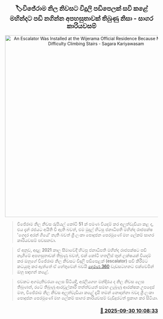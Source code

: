 <p align='center'><b><h2 align='center' title='An Escalator Was Installed at the Wijerama Official Residence Because Mahinda Had Difficulty Climbing Stairs - Sagara Kariyawasam'>🏷විජේරාම නිල නිවසට විදුලි පඩි‍පෙලක් සවි කළේ මහින්දට පඩි නගින්න අපහසුතාවක් තිබුණු නිසා - සාගර කාරියවසම්</h2></b></p>
<p align='center'><img src='https://helakuru.sgp1.cdn.digitaloceanspaces.com/esana/images/lib/sagara-derana-360.jpg' width='600' alt='An Escalator Was Installed at the Wijerama Official Residence Because Mahinda Had Difficulty Climbing Stairs - Sagara Kariyawasam'></p>

> විජේරාම නිල නිවස රුපියල් කෝටි 51 ක් පමණ වියදම් කර අලුත්වැඩියා කළ ද, එය දැන් රජයට අයිති වී ඇති බවත්, එම මුදල් හිටපු ජනාධිපති මහින්ද රාජපක්ෂ 'ගෙදර අරන් ගියේ' නැති බවත් ශ්‍රී ලංකා පොදුජන පෙරමුණේ මහ ලේකම් සාගර කාරියවසම් පවසනවා.

> ඒ අනුව, අදාළ 2021 කාල සීමාවේදී හිටපු ජනාධිපති මහින්ද රාජපක්ෂට පඩි නැගීමේ අපහසුතාවක් තිබුණු බවත්, එක් කෝටි හතලිස් තුන් ලක්ෂයක් වියදම් කර ඔහුගේ විජේරාම නිල නිවසට විදුලි පඩිපෙළක් (escalator) සවි කිරීමට කටයුතු කර ඇත්තේ ඒ හේතුවෙන් බවයි <a href='https://youtu.be/XGUInkCWMz8'>දෙරණ 360</a> වැඩසටහනට එක්වෙමින් ඔහු සඳහන් කළේ.

> එවකට අගමැතිවරයා ලෙස සිටියදී, අරලියගහ මන්දිරය ද නිල නිවස ලෙස තිබුණත්, රටේ තිබුණු ආරවුල්කාරී තත්ත්වයත් සමඟ ලැබුණු ආරක්ෂක උපදෙස් මත, විජේරාම නිල නිවස අලුත්වැඩියා කළේ දැයි තමන් නොදන්නා බවද ශ්‍රී ලංකා පොදුජන පෙරමුණේ මහ ලේකම් සාගර කාරියවසම් වැඩිදුරටත් ප්‍රකාශ කර සිටියා.



<h3 align='right'><a href='https://www.helakuru.lk/esana/p/114091/'>📅 2025-09-30 10:08:33</a></h3>
